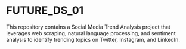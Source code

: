 # FUTURE_DS_01
This repository contains a Social Media Trend Analysis project that leverages web scraping, natural language processing, and sentiment analysis to identify trending topics on Twitter, Instagram, and LinkedIn.
